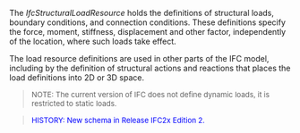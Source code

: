 ﻿The _IfcStructuralLoadResource_ holds the definitions of structural loads, boundary conditions, and connection conditions. These definitions specify the force, moment, stiffness, displacement and other factor, independently of the location, where such loads take effect.

The load resource definitions are used in other parts of the IFC model, including by the definition of structural actions and reactions that places the load definitions into 2D or 3D space.

> <font size="-1">NOTE: The current version of IFC does not
		define dynamic loads, it is restricted to static loads.</font>

> <font size="-1" color="#0000FF">HISTORY: New schema in Release
		IFC2x Edition 2.</font>